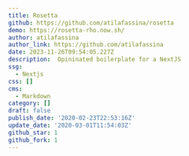 ```yaml
---
title: Rosetta
github: https://github.com/atilafassina/rosetta
demo: https://rosetta-rho.now.sh/
author: atilafassina
author_link: https://github.com/atilafassina
date: 2023-11-26T09:54:05.227Z
description: ️ Opininated boilerplate for a NextJS
ssg:
  - Nextjs
css: []
cms:
  - Markdown
category: []
draft: false
publish_date: '2020-02-23T22:53:16Z'
update_date: '2020-03-01T11:54:03Z'
github_star: 1
github_fork: 1
---
```

